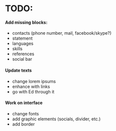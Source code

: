 # TODO:

#### Add missing blocks:
   - contacts (phone number, mail, facebook/skype?)
   - statement
   - languages
   - skills
   - references
   - social bar

#### Update texts
   - change lorem ipsums
   - enhance with links
   - go with Ed through it

#### Work on interface
   - change fonts
   - add graphic elements (socials, divider, etc.)
   - add border
